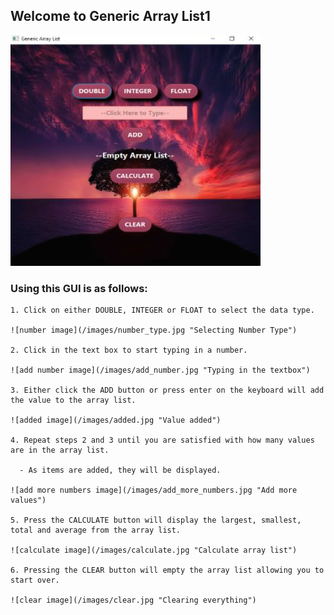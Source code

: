 ## Welcome to Generic Array List1

![main image](/images/main_image.jpg)

### Using this GUI is as follows:

    1. Click on either DOUBLE, INTEGER or FLOAT to select the data type.

    ![number image](/images/number_type.jpg "Selecting Number Type")

    2. Click in the text box to start typing in a number.

    ![add number image](/images/add_number.jpg "Typing in the textbox")

    3. Either click the ADD button or press enter on the keyboard will add the value to the array list.

    ![added image](/images/added.jpg "Value added")

    4. Repeat steps 2 and 3 until you are satisfied with how many values are in the array list.

      - As items are added, they will be displayed.

    ![add more numbers image](/images/add_more_numbers.jpg "Add more values")

    5. Press the CALCULATE button will display the largest, smallest, total and average from the array list.

    ![calculate image](/images/calculate.jpg "Calculate array list")

    6. Pressing the CLEAR button will empty the array list allowing you to start over.

    ![clear image](/images/clear.jpg "Clearing everything")

<!-- For more details see [GitHub Flavored Markdown](https://guides.github.com/features/mastering-markdown/). -->
<!-- You can use the [editor on GitHub](https://github.com/zuki07/Generic_array_list1/edit/gh-pages/index.md) to maintain and preview the content for your website in Markdown files. -->
